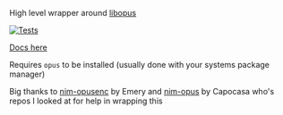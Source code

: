 High level wrapper around [libopus](https://opus-codec.org/)

[![Tests](https://github.com/ire4ever1190/opussum/actions/workflows/test.yml/badge.svg)](https://github.com/ire4ever1190/opussum/actions/workflows/test.yml)

[Docs here](https://tempdocs.netlify.app/opussum/stable)

Requires `opus` to be installed (usually done with your systems package manager)

Big thanks to [nim-opusenc](https://git.sr.ht/~ehmry/nim_opusenc) by Emery and [nim-opus](https://github.com/capocasa/nim-opus) by Capocasa who's repos I looked at for
help in wrapping this

